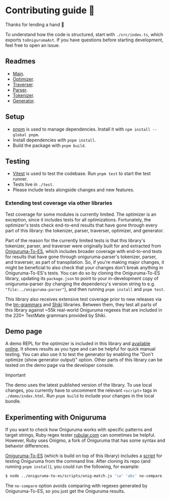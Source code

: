 # Contributing guide 🧩

Thanks for lending a hand 👋

To understand how the code is structured, start with `./src/index.ts`, which exports `toOnigurumaAst`. If you have questions before starting development, feel free to open an issue.

## Readmes

- [Main](https://github.com/slevithan/oniguruma-parser/blob/main/README.md).
- [Optimizer](https://github.com/slevithan/oniguruma-parser/blob/main/src/optimizer/README.md).
- [Traverser](https://github.com/slevithan/oniguruma-parser/blob/main/src/traverser/README.md).
- [Parser](https://github.com/slevithan/oniguruma-parser/blob/main/src/parser/README.md).
- [Tokenizer](https://github.com/slevithan/oniguruma-parser/blob/main/src/tokenizer/README.md).
- [Generator](https://github.com/slevithan/oniguruma-parser/blob/main/src/generator/README.md).

## Setup

- [pnpm](https://pnpm.io/) is used to manage dependencies. Install it with `npm install --global pnpm`.
- Install dependencies with `pnpm install`.
- Build the package with `pnpm build`.

## Testing

- [Vitest](https://vitest.dev/) is used to test the codebase. Run `pnpm test` to start the test runner.
- Tests live in `./test`.
- Please include tests alongside changes and new features.

### Extending test coverage via other libraries

Test coverage for some modules is currently limited. The optimizer is an exception, since it includes tests for all optimizations. Fortunately, the optimizer's tests check end-to-end results that have gone through every part of this library: the tokenizer, parser, traverser, optimizer, and generator.

Part of the reason for the currently limited tests is that this library's tokenizer, parser, and traverser were originally built for and extracted from [Oniguruma-To-ES](https://github.com/slevithan/oniguruma-to-es), which includes broader coverage with end-to-end tests for results that have gone through oniguruma-parser's tokenizer, parser, and traverser, as part of transpilation. So, if you're making major changes, it might be beneficial to also check that your changes don't break anything in Oniguruma-To-ES's tests. You can do so by cloning the Oniguruma-To-ES library, updating its `package.json` to point to your in-development copy of oniguruma-parser (by changing the dependency's version string to e.g. `"file:../oniguruma-parser"`), and then running `pnpm install` and `pnpm test`.

This library also receives extensive test coverage prior to new releases via the [tm-grammars](https://github.com/shikijs/textmate-grammars-themes) and [Shiki](https://github.com/shikijs/shiki) libraries. Between them, they test all parts of this library against ~55k real-world Oniguruma regexes that are included in the 220+ TextMate grammars provided by Shiki.

## Demo page

A demo REPL for the optimizer is included in this library and [available online](https://slevithan.github.io/oniguruma-parser/demo/). It shows results as you type and can be helpful for quick manual testing. You can also use it to test the generator by enabling the "Don't optimize (show generator output)" option. Other parts of this library can be tested on the demo page via the developer console.

> [!IMPORTANT]
> The demo uses the latest published version of the library. To use local changes, you currently have to uncomment the relevant `<script>` tags in `./demo/index.html`. Run `pnpm build` to include your changes in the local bundle.

## Experimenting with Oniguruma

If you want to check how Oniguruma works with specific patterns and target strings, Ruby regex tester [rubular.com](https://rubular.com/) can sometimes be helpful. However, Ruby uses Onigmo, a fork of Oniguruma that has some syntax and behavior differences.

[Oniguruma-To-ES](https://github.com/slevithan/oniguruma-to-es) (which is build on top of this library) includes a [script](https://github.com/slevithan/oniguruma-to-es/blob/main/scripts/onig-match.js) for testing Oniguruma from the command line. After cloning its repo (and running `pnpm install`), you could run the following, for example:

```sh
$ node ../oniguruma-to-es/scripts/onig-match.js '\w' 'abc' no-compare
```

The `no-compare` option avoids comparing with regexes generated by Oniguruma-To-ES, so you just get the Oniguruma results.
